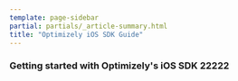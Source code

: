 ```yaml
---
template: page-sidebar
partial: partials/_article-summary.html
title: "Optimizely iOS SDK Guide"
---
```


### Getting started with Optimizely's iOS SDK 22222
